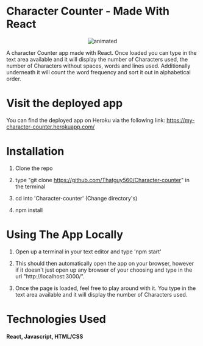 # Character Counter - Made With React 


<!-- To add GIF Image -->

<p align="center">
  <img src="NewDemoOfApp.gif" alt="animated" />
</p>

A character Counter app made with React. Once loaded you can type in the text area available and it will display the number of Characters used, the number of Characters without spaces, words and lines used. Additionally underneath it will count the word frequency and sort it out in alphabetical order.   

# Visit the deployed app

You can find the deployed app on Heroku via the following link: https://my-character-counter.herokuapp.com/

# Installation

1. Clone the repo

2. type "git clone https://github.com/Thatguy560/Character-counter" in the terminal

3. cd into 'Character-counter' (Change directory's)

4. npm install

# Using The App Locally

1. Open up a terminal in your text editor and type 'npm start'

2. This should then automatically open the app on your browser, however if it doesn't just open up any browser of your choosing and type in the url "http://localhost:3000/".

3. Once the page is loaded, feel free to play around with it. You type in the text area available and it will display the number of Characters used.

# Technologies Used

#### React, Javascript, HTML/CSS

